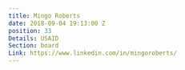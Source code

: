 ```yaml
---
title: Mingo Roberts
date: 2018-09-04 19:13:00 Z
position: 33
Details: USAID
Section: board
Link: https://www.linkedin.com/in/mingoroberts/
---
```


